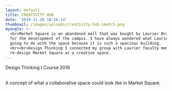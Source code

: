 ```yaml
---
layout: default
title: CREATIVITY HUB
date: '2019-11-28 18:16:14'
thumbnail: /images/uploads/creativity-hub-sketch.png
myangle: >-
  <br>Market Square is an abandoned mall that was bought by Laurier Brantford
  for the development of the campus. I have always wondered what Laurier was
  going to do with the space because it is such a spacious building.
  <br><br>Design Thinking I connected my group with Laurier faculty members to
  re-design Market Square as a creative space.
---
```

Design Thinking I Course 2019

<br>A concept of what a collaborative space could look like in Market Square.
